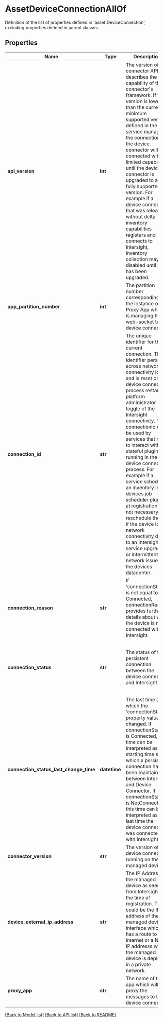 # AssetDeviceConnectionAllOf

Definition of the list of properties defined in 'asset.DeviceConnection', excluding properties defined in parent classes.
## Properties
Name | Type | Description | Notes
------------ | ------------- | ------------- | -------------
**api_version** | **int** | The version of the connector API, describes the capability of the connector&#39;s framework. If the version is lower than the current minimum supported version defined in the service managing the connection, the device connector will be connected with limited capabilities until the device connector is upgraded to a fully supported version. For example if a device connector that was released without delta inventory capabilities registers and connects to Intersight, inventory collection may be disabled until it has been upgraded. | [optional] [readonly] 
**app_partition_number** | **int** | The partition number corresponding to the instance of the Proxy App which is managing the web-socket to the device connector. | [optional] [readonly] 
**connection_id** | **str** | The unique identifier for the current connection. The identifier persists across network connectivity loss and is reset on device connector process restart or platform administrator toggle of the Intersight connectivity. The connectionId can be used by services that need to interact with stateful plugins running in the device connector process. For example if a service schedules an inventory in a devices job scheduler plugin at registration it is not necessary to reschedule the job if the device loses network connectivity due to an Intersight service upgrade or intermittent network issues in the devices datacenter. | [optional] [readonly] 
**connection_reason** | **str** | If &#39;connectionStatus&#39; is not equal to Connected, connectionReason provides further details about why the device is not connected with Intersight. | [optional] [readonly] 
**connection_status** | **str** | The status of the persistent connection between the device connector and Intersight. | [optional] [readonly]  if omitted the server will use the default value of ""
**connection_status_last_change_time** | **datetime** | The last time at which the &#39;connectionStatus&#39; property value changed. If connectionStatus is Connected, this time can be interpreted as the starting time since which a persistent connection has been maintained between Intersight and Device Connector. If connectionStatus is NotConnected, this time can be interpreted as the last time the device connector was connected with Intersight. | [optional] [readonly] 
**connector_version** | **str** | The version of the device connector running on the managed device. | [optional] [readonly] 
**device_external_ip_address** | **str** | The IP Address of the managed device as seen from Intersight at the time of registration. This could be the IP address of the managed device&#39;s interface which has a route to the internet or a NAT IP addresss when the managed device is deployed in a private network. | [optional] [readonly] 
**proxy_app** | **str** | The name of the app which will proxy the messages to the device connector. | [optional] [readonly] 

[[Back to Model list]](../README.md#documentation-for-models) [[Back to API list]](../README.md#documentation-for-api-endpoints) [[Back to README]](../README.md)


